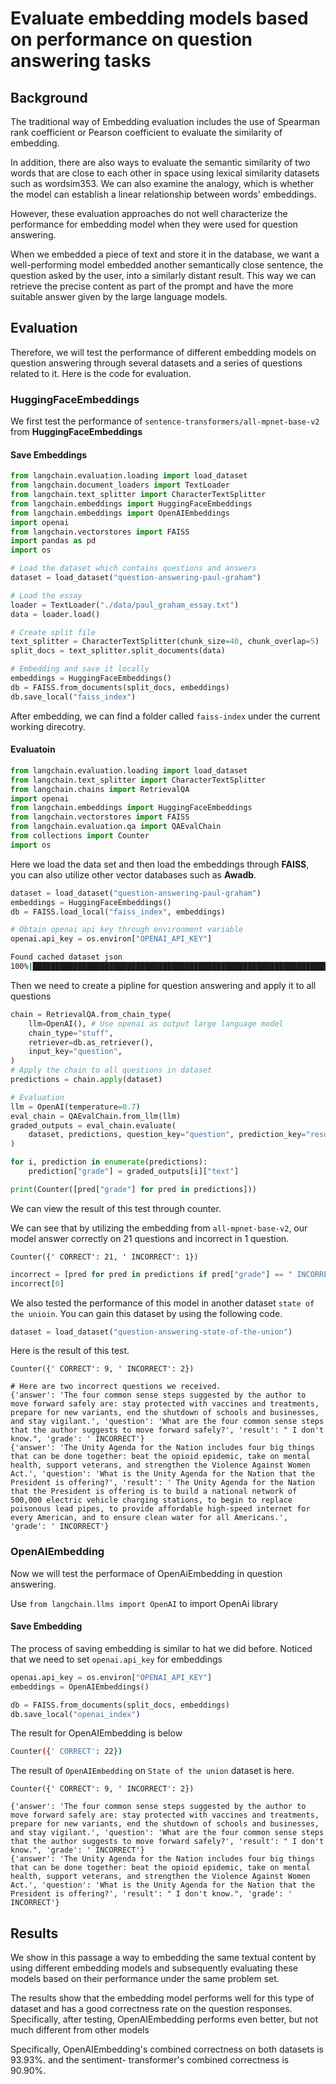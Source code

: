 # Evaluate embedding models based on performance on question answering tasks

## Background

The traditional way of Embedding evaluation includes the use of Spearman rank coefficient or Pearson coefficient to evaluate the similarity of embedding. 

In addition, there are also ways to evaluate the semantic similarity of two words that are close to each other in space using lexical similarity datasets such as wordsim353. We can also examine the analogy, which is whether the model can establish a linear relationship between words' embeddings.

However, these evaluation approaches do not well characterize the performance for embedding model when they were used for question answering. 

When we embedded a piece of text and store it in the database, we want a well-performing model embedded another semantically close sentence, the question asked by the user, into a similarly distant result. This way we can retrieve the precise content as part of the prompt and have the more suitable answer given by the large language models.

## Evaluation

Therefore, we will test the performance of different embedding models on question answering through several datasets and a series of questions related to it. Here is the code for evaluation.

### HuggingFaceEmbeddings

We first test the performance of  `sentence-transformers/all-mpnet-base-v2` from **HuggingFaceEmbeddings**

#### Save Embeddings

```python
from langchain.evaluation.loading import load_dataset
from langchain.document_loaders import TextLoader
from langchain.text_splitter import CharacterTextSplitter
from langchain.embeddings import HuggingFaceEmbeddings
from langchain.embeddings import OpenAIEmbeddings
import openai
from langchain.vectorstores import FAISS
import pandas as pd
import os

# Load the dataset which contains questions and answers
dataset = load_dataset("question-answering-paul-graham")

# Load the essay
loader = TextLoader("./data/paul_graham_essay.txt")
data = loader.load()

# Create split file
text_splitter = CharacterTextSplitter(chunk_size=40, chunk_overlap=5)
split_docs = text_splitter.split_documents(data)

# Embedding and save it locally
embeddings = HuggingFaceEmbeddings()
db = FAISS.from_documents(split_docs, embeddings)
db.save_local("faiss_index")
```

After embedding, we can find a folder called `faiss-index` under the current working direcotry.

#### Evaluatoin

```python
from langchain.evaluation.loading import load_dataset
from langchain.text_splitter import CharacterTextSplitter
from langchain.chains import RetrievalQA
import openai
from langchain.embeddings import HuggingFaceEmbeddings
from langchain.vectorstores import FAISS
from langchain.evaluation.qa import QAEvalChain
from collections import Counter
import os
```

Here we load the data set and then load the embeddings through **FAISS**, you can also utilize other vector databases such as **Awadb**. 


```python
dataset = load_dataset("question-answering-paul-graham")
embeddings = HuggingFaceEmbeddings()
db = FAISS.load_local("faiss_index", embeddings)

# Obtain openai api key through environment variable
openai.api_key = os.environ["OPENAI_API_KEY"]
```

```bash
Found cached dataset json 
100%|████████████████████████████████████████████████████████████████████████████████████████████████████████████| 1/1 [00:00<00:00, 53.35it/s]
```

Then we need to create a pipline for question answering and apply it to all questions

```python
chain = RetrievalQA.from_chain_type(
    llm=OpenAI(), # Use openai as output large language model
    chain_type="stuff",
    retriever=db.as_retriever(),
    input_key="question",
)
# Apply the chain to all questions in dataset
predictions = chain.apply(dataset)

# Evaluation
llm = OpenAI(temperature=0.7)
eval_chain = QAEvalChain.from_llm(llm)
graded_outputs = eval_chain.evaluate(
    dataset, predictions, question_key="question", prediction_key="result"
)
```


```python
for i, prediction in enumerate(predictions):
    prediction["grade"] = graded_outputs[i]["text"]

print(Counter([pred["grade"] for pred in predictions]))
```

We can view the result of this test through counter. 

We can see that by utilizing the embedding from `all-mpnet-base-v2`, our model answer correctly on 21 questions and incorrect in 1 question.

    Counter({' CORRECT': 21, ' INCORRECT': 1})

```python
incorrect = [pred for pred in predictions if pred["grade"] == " INCORRECT"]
incorrect[0]
```

We also tested the performance of this model in another dataset `state of the unioin`. You can gain this dataset by using the following code.

```python
dataset = load_dataset("question-answering-state-of-the-union")
```

Here is the result of this test.

```
Counter({' CORRECT': 9, ' INCORRECT': 2})

# Here are two incorrect questions we received.
{'answer': 'The four common sense steps suggested by the author to move forward safely are: stay protected with vaccines and treatments, prepare for new variants, end the shutdown of schools and businesses, and stay vigilant.', 'question': 'What are the four common sense steps that the author suggests to move forward safely?', 'result': " I don't know.", 'grade': ' INCORRECT'}
{'answer': 'The Unity Agenda for the Nation includes four big things that can be done together: beat the opioid epidemic, take on mental health, support veterans, and strengthen the Violence Against Women Act.', 'question': 'What is the Unity Agenda for the Nation that the President is offering?', 'result': ' The Unity Agenda for the Nation that the President is offering is to build a national network of 500,000 electric vehicle charging stations, to begin to replace poisonous lead pipes, to provide affordable high-speed internet for every American, and to ensure clean water for all Americans.', 'grade': ' INCORRECT'}
```

### OpenAIEmbedding

Now we will test the performace of OpenAiEmbedding in question answering.

Use `from langchain.llms import OpenAI` to import OpenAi library

#### Save Embedding

The process of saving embedding is similar to hat we did before. Noticed that we need to set `openai.api_key` for embeddings

```python
openai.api_key = os.environ["OPENAI_API_KEY"]
embeddings = OpenAIEmbeddings()

db = FAISS.from_documents(split_docs, embeddings)
db.save_local("openai_index")
```

The result for OpenAIEmbedding is below

```bash
Counter({' CORRECT': 22})
```

The result of `OpenAIEmbedding` on `State of the union` dataset is here.

```
Counter({' CORRECT': 9, ' INCORRECT': 2})

{'answer': 'The four common sense steps suggested by the author to move forward safely are: stay protected with vaccines and treatments, prepare for new variants, end the shutdown of schools and businesses, and stay vigilant.', 'question': 'What are the four common sense steps that the author suggests to move forward safely?', 'result': " I don't know.", 'grade': ' INCORRECT'}
{'answer': 'The Unity Agenda for the Nation includes four big things that can be done together: beat the opioid epidemic, take on mental health, support veterans, and strengthen the Violence Against Women Act.', 'question': 'What is the Unity Agenda for the Nation that the President is offering?', 'result': " I don't know.", 'grade': ' INCORRECT'}
```



## Results

We show in this passage a way to embedding the same textual content by using different embedding models and subsequently evaluating these models based on their performance under the same problem set. 

The results show that the embedding model performs well for this type of dataset and has a good correctness rate on the question responses. Specifically, after testing, OpenAIEmbedding performs even better, but not much different from other models

Specifically, OpenAIEmbedding's combined correctness on both datasets is 93.93%. and the sentiment- transformer's combined correctness is 90.90%.

